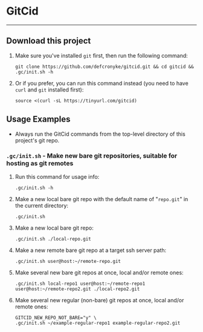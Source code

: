 # GitCid  
--------  
  
## Download this project  
  
1. Make sure you've installed `git` first, then run the following command:
    ```shell
    git clone https://github.com/defcronyke/gitcid.git && cd gitcid && .gc/init.sh -h
    ```
1. Or if you prefer, you can run this command instead (you need to have `curl` and `git` installed first):
    ```shell
    source <(curl -sL https://tinyurl.com/gitcid)
    ```
  
## Usage Examples  

* Always run the GitCid commands from the top-level directory of this project's git repo.

### `.gc/init.sh` - Make new bare git repositories, suitable for hosting as git remotes

1. Run this command for usage info:
    ```shell
    .gc/init.sh -h
    ```
1. Make a new local bare git repo with the default name of "`repo.git`" in the current directory:
    ```shell
    .gc/init.sh
    ```
1. Make a new local bare git repo:
    ```shell
    .gc/init.sh ./local-repo.git
    ```
1. Make a new remote bare git repo at a target ssh server path:
    ```shell
    .gc/init.sh user@host:~/remote-repo.git
    ```
1. Make several new bare git repos at once, local and/or remote ones:
    ```shell
    .gc/init.sh local-repo1 user@host:~/remote-repo1 user@host:~/remote-repo2.git ./local-repo2.git
    ```
1. Make several new regular (non-bare) git repos at once, local and/or remote ones:
    ```shell
    GITCID_NEW_REPO_NOT_BARE="y" \
    .gc/init.sh ~/example-regular-repo1 example-regular-repo2.git
    ```

